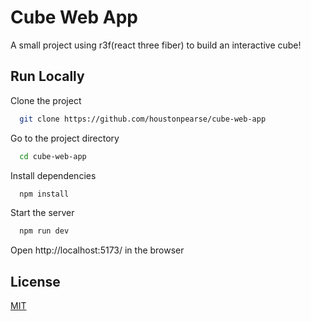 # Cube Web App

A small project using r3f(react three fiber) to build an interactive cube!

## Run Locally

Clone the project

```bash
  git clone https://github.com/houstonpearse/cube-web-app
```

Go to the project directory

```bash
  cd cube-web-app
```

Install dependencies

```bash
  npm install
```

Start the server

```bash
  npm run dev
```

Open http://localhost:5173/ in the browser

## License

[MIT](https://choosealicense.com/licenses/mit/)

